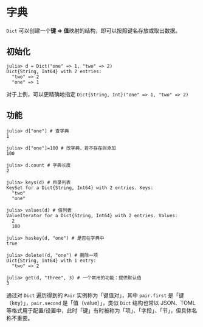 # 字典
`Dict` 可以创建一个**键 ⇒ 值**映射的结构，即可以按照键名存放或取出数据。

## 初始化
```julia-repl
julia> d = Dict("one" => 1, "two" => 2)
Dict{String, Int64} with 2 entries:
  "two" => 2
  "one" => 1
```

对于上例，可以更精确地指定 `Dict{String, Int}("one" => 1, "two" => 2)`

## 功能
```julia-repl
julia> d["one"] # 查字典
1

julia> d["one"]=100 # 改字典，若不存在则添加
100

julia> d.count # 字典长度
2

julia> keys(d) # 目录列表
KeySet for a Dict{String, Int64} with 2 entries. Keys:
  "two"
  "one"

julia> values(d) # 值列表
ValueIterator for a Dict{String, Int64} with 2 entries. Values:
  2
  100

julia> haskey(d, "one") # 是否在字典中
true

julia> delete!(d, "one") # 删除一项
Dict{String, Int64} with 1 entry:
  "two" => 2

julia> get(d, "three", 3) # 一个常用的功能：提供默认值
3
```

通过对 `Dict` 遍历得到的 `Pair` 实例称为「键值对」，其中 `pair.first` 是「键（key）」，`pair.second` 是「值（value）」，类似 `Dict` 结构也常以 JSON、TOML 等格式用于配置/设置中，此时「键」有时被称为「项」、「字段」、「节」，但具体名称不重要。
